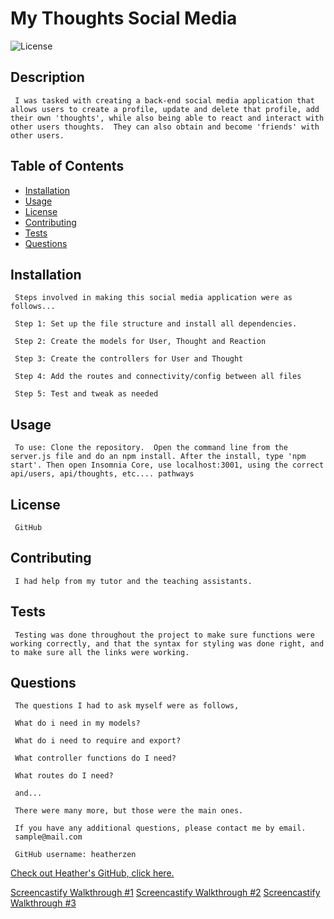 # My Thoughts Social Media
  ![License](https://img.shields.io/badge/license-GitHub-blue.svg)

## Description
     I was tasked with creating a back-end social media application that allows users to create a profile, update and delete that profile, add their own 'thoughts', while also being able to react and interact with other users thoughts.  They can also obtain and become 'friends' with other users. 
## Table of Contents
* [Installation](#installation)
* [Usage](#usage)
* [License](#license)
* [Contributing](#contributing)
* [Tests](#tests)
* [Questions](#questions)
## Installation
     Steps involved in making this social media application were as follows...

     Step 1: Set up the file structure and install all dependencies. 

     Step 2: Create the models for User, Thought and Reaction

     Step 3: Create the controllers for User and Thought

     Step 4: Add the routes and connectivity/config between all files

     Step 5: Test and tweak as needed

## Usage
     To use: Clone the repository.  Open the command line from the server.js file and do an npm install. After the install, type 'npm start'. Then open Insomnia Core, use localhost:3001, using the correct api/users, api/thoughts, etc.... pathways
## License
     GitHub
## Contributing
     I had help from my tutor and the teaching assistants.
## Tests
     Testing was done throughout the project to make sure functions were working correctly, and that the syntax for styling was done right, and to make sure all the links were working. 
## Questions
     The questions I had to ask myself were as follows, 

     What do i need in my models?

     What do i need to require and export?

     What controller functions do I need?

     What routes do I need?

     and...

     There were many more, but those were the main ones.

     If you have any additional questions, please contact me by email.
     sample@mail.com

     GitHub username: heatherzen
[Check out Heather's GitHub, click here.](https://www.github.com/heatherzen)

[Screencastify Walkthrough #1](https://drive.google.com/file/d/133EXbbRQSNJ5FYOnuuGtb5RQKvOKApnm/view)
[Screencastify Walkthrough #2](https://drive.google.com/file/d/11BrGjIS-ulQc1nufNcbs7U1d9oXR0PzD/view)
[Screencastify Walkthrough #3](https://drive.google.com/file/d/15pUcnQuSwIkiDzWkspKWpFGHrSqRfTY5/view)
